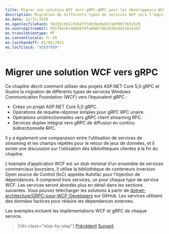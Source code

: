 ```yaml
---
title: Migrer une solution WCF vers gRPC-gRPC pour les développeurs WCF
description: Migration de différents types de services WCF vers l’équivalent dans gRPC.
ms.date: 12/15/2020
ms.openlocfilehash: 3bd35cb6119368ff3db3be9ab5fabf89f2652b29
ms.sourcegitcommit: 655f8a16c488567dfa696fc0b293b34d3c81e3df
ms.translationtype: MT
ms.contentlocale: fr-FR
ms.lasthandoff: 01/06/2021
ms.locfileid: "97937959"
---
```

# <a name="migrate-a-wcf-solution-to-grpc"></a>Migrer une solution WCF vers gRPC

Ce chapitre décrit comment utiliser des projets ASP.NET Core 5,0 gRPC et illustre la migration de différents types de services Windows Communication Foundation (WCF) vers l’équivalent gRPC :

- Créez un projet ASP.NET Core 5,0 gRPC.
- Opérations de requête-réponse simples pour gRPC RPC unaire.
- Opérations unidirectionnelles vers gRPC client streaming RPC.
- Services duplex intégral vers gRPC de diffusion en continu bidirectionnelle RPC.

Il y a également une comparaison entre l’utilisation de services de streaming et les champs répétés pour le retour de jeux de données, et il existe une discussion sur l’utilisation des bibliothèques clientes à la fin du chapitre.

L’exemple d’application WCF est un stub minimal d’un ensemble de services commerciaux boursiers. Il utilise la bibliothèque de conteneurs inversion Open source de Control (IoC) appelée Autofac pour l’injection de dépendances. Il comprend trois services, un pour chaque type de service WCF. Les services seront abordés plus en détail dans les sections suivantes. Vous pouvez télécharger les solutions à partir de [dotnet-architecture/GRPC-pour-WCF-Developers](https://github.com/dotnet-architecture/grpc-for-wcf-developers) sur GitHub. Les services utilisent des données factices pour réduire les dépendances externes.

Les exemples incluent les implémentations WCF et gRPC de chaque service.

>[!div class="step-by-step"]
>[Précédent](ws-protocols.md) 
> [Suivant](create-project.md)
